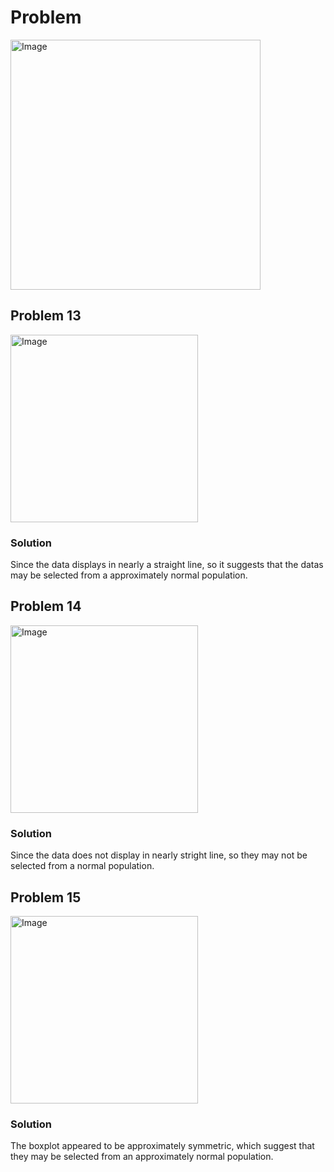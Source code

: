 # Problem
<img width="400" alt="Image" src="https://github.com/user-attachments/assets/7076b917-2a55-4e9d-ae19-9fdc525d150d" />

## Problem 13
<img width="300" alt="Image" src="https://github.com/user-attachments/assets/c46c949d-1167-4356-9f4a-c3b88f51e7fe" />

### Solution
Since the data displays in nearly a straight line, so it suggests that the datas may be selected from a approximately normal population.

## Problem 14
<img width="300" alt="Image" src="https://github.com/user-attachments/assets/b122d021-fc37-4d0f-acf4-7fa066a77037" />

### Solution
Since the data does not display in nearly stright line, so they may not be selected from a normal population.

## Problem 15
<img width="300" alt="Image" src="https://github.com/user-attachments/assets/f3b7b820-c44d-410a-b9ab-d207a16e1663" />

### Solution
The boxplot appeared to be approximately symmetric, which suggest that they may be selected from an approximately normal population.

